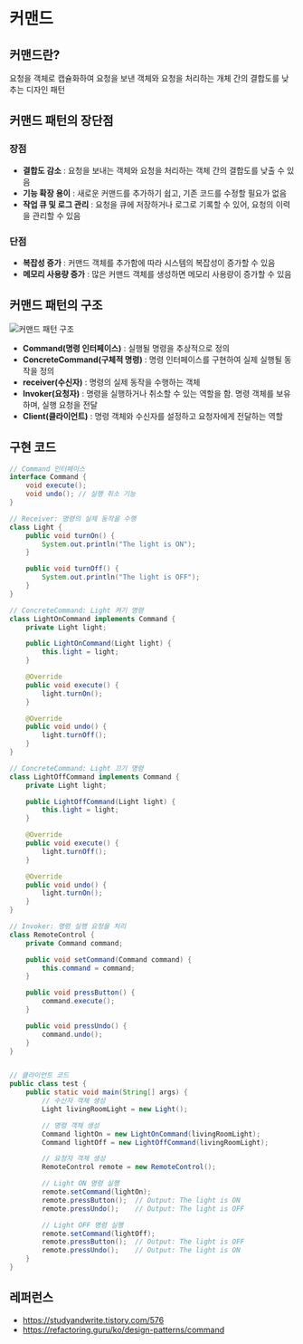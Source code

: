 # 커맨드

## 커맨드란?
요청을 객체로 캡슐화하여 요청을 보낸 객체와 요청을 처리하는 개체 간의 결합도를 낮추는 디자인 패턴

## 커맨드 패턴의 장단점
### 장점
- **결합도 감소** : 요청을 보내는 객체와 요청을 처리하는 객체 간의 결합도를 낮출 수 있음
- **기능 확장 용이** : 새로운 커맨드를 추가하기 쉽고, 기존 코드를 수정할 필요가 없음
- **작업 큐 및 로그 관리** : 요청을 큐에 저장하거나 로그로 기록할 수 있어, 요청의 이력을 관리할 수 있음

### 단점
- **복잡성 증가** : 커맨드 객체를 추가함에 따라 시스템의 복잡성이 증가할 수 있음
- **메모리 사용량 증가** : 많은 커맨드 객체를 생성하면 메모리 사용량이 증가할 수 있음

## 커맨드 패턴의 구조
![커맨드 패턴 구조](https://github.com/user-attachments/assets/ad7ba2c0-a86d-4f89-860e-6655ed4a1c91)
- **Command(명령 인터페이스)** : 실행될 명령을 추상적으로 정의
- **ConcreteCommand(구체적 명령)** : 명령 인터페이스를 구현하여 실제 실행될 동작을 정의
- **receiver(수신자)** : 명령의 실제 동작을 수행하는 객체
- **Invoker(요청자)** : 명령을 실행하거나 취소할 수 있는 역할을 함. 명령 객체를 보유하며, 실행 요청을 전달
- **Client(클라이언트)** : 명령 객체와 수신자를 설정하고 요청자에게 전달하는 역할

## 구현 코드
```java
// Command 인터페이스
interface Command {
    void execute();
    void undo(); // 실행 취소 기능
}

// Receiver: 명령의 실제 동작을 수행
class Light {
    public void turnOn() {
        System.out.println("The light is ON");
    }

    public void turnOff() {
        System.out.println("The light is OFF");
    }
}

// ConcreteCommand: Light 켜기 명령
class LightOnCommand implements Command {
    private Light light;

    public LightOnCommand(Light light) {
        this.light = light;
    }

    @Override
    public void execute() {
        light.turnOn();
    }

    @Override
    public void undo() {
        light.turnOff();
    }
}

// ConcreteCommand: Light 끄기 명령
class LightOffCommand implements Command {
    private Light light;

    public LightOffCommand(Light light) {
        this.light = light;
    }

    @Override
    public void execute() {
        light.turnOff();
    }

    @Override
    public void undo() {
        light.turnOn();
    }
}

// Invoker: 명령 실행 요청을 처리
class RemoteControl {
    private Command command;

    public void setCommand(Command command) {
        this.command = command;
    }

    public void pressButton() {
        command.execute();
    }

    public void pressUndo() {
        command.undo();
    }
}


// 클라이언트 코드
public class test {
    public static void main(String[] args) {
        // 수신자 객체 생성
        Light livingRoomLight = new Light();

        // 명령 객체 생성
        Command lightOn = new LightOnCommand(livingRoomLight);
        Command lightOff = new LightOffCommand(livingRoomLight);

        // 요청자 객체 생성
        RemoteControl remote = new RemoteControl();

        // Light ON 명령 실행
        remote.setCommand(lightOn);
        remote.pressButton();  // Output: The light is ON
        remote.pressUndo();    // Output: The light is OFF

        // Light OFF 명령 실행
        remote.setCommand(lightOff);
        remote.pressButton();  // Output: The light is OFF
        remote.pressUndo();    // Output: The light is ON
    }
}

```

## 레퍼런스
- https://studyandwrite.tistory.com/576
- https://refactoring.guru/ko/design-patterns/command
